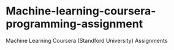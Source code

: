 # Machine-learning-coursera-programming-assignment
Machine Learning Coursera (Standford University) Assignments
